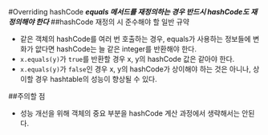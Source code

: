 #Overriding hashCode
**_equals 메서드를 재정의하는 경우 반드시 hashCode도 재정의해야 한다_**
##hashCode 재정의 시 준수해야 할 일반 규약
- 같은 객체의 hashCode를 여러 번 호출하는 경우, equals가 사용하는 정보들에 변화가 앖다면 hashCode는 늘 같은 integer를 반환해야 한다.
- `x.equals(y)`가 `true`를 반환할 경우 x, y의 hashCode 값은 같아야 한다.
- `x.equals(y)`가 `false`인 경우 x, y의 hashCode가 상이해야 하는 것은 아니나, 상이할 경우 hashtable의 성능이 향상될 수 있다.

##주의할 점
- 성능 개선을 위해 객체의 중요 부분을 hashCode 계산 과정에서 생략해서는 안된다.